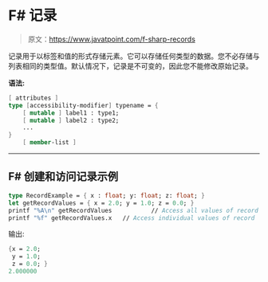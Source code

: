 # F# 记录

> 原文：<https://www.javatpoint.com/f-sharp-records>

记录用于以标签和值的形式存储元素。它可以存储任何类型的数据。您不必存储与列表相同的类型值。默认情况下，记录是不可变的，因此您不能修改原始记录。

**语法:**

```fs
[ attributes ]
type [accessibility-modifier] typename = {
    [ mutable ] label1 : type1;
    [ mutable ] label2 : type2;
    ...
}
    [ member-list ]

```

* * *

## F# 创建和访问记录示例

```fs
type RecordExample = { x : float; y: float; z: float; }
let getRecordValues = { x = 2.0; y = 1.0; z = 0.0; }
printf "%A\n" getRecordValues         	// Access all values of record
printf "%f" getRecordValues.x	// Access individual values of record

```

输出:

```fs
{x = 2.0;
 y = 1.0;
 z = 0.0; }
2.000000

```